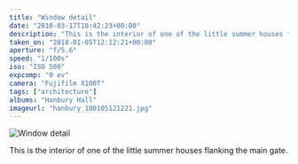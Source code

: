 ```yaml
---
title: "Window detail"
date: "2018-03-17T18:42:23+00:00"
description: "This is the interior of one of the little summer houses flanking the main gate."
taken_on: "2018-01-05T12:12:21+00:00"
aperture: "f/5.6"
speed: "1/100s"
iso: "ISO 500"
expcomp: "0 ev"
camera: "Fujifilm X100T"
tags: ["architecture"]
albums: "Hanbury Hall"
imageurl: "hanbury_180105121221.jpg"
---
```


![Window detail](https://wingsopenwide-images.s3.amazonaws.com/s/hanbury_180105121221.jpg)

This is the interior of one of the little summer houses flanking the main gate.